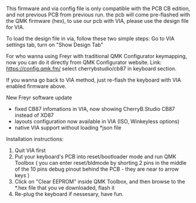 This firmware and via config file is only compatible with the PCB CB edition, and not previous PCB from previous run.
the pcb will come pre-flashed with the QMK firmware (hex), to use our pcb with VIA, please use the design file for VIA.
  
To load the design file in via, follow these two simple steps:
Go to VIA settings tab, turn on "Show Design Tab"
  
For who wanna using Freyr with traditional QMK Configurator keymapping, now you can do it directly from QMK Configurator website. 
Link: https://config.qmk.fm/ 
select cherrybstudio/cb87 in keyboard section.
  
If you wanna go back to VIA method, just re-flash the keyboard with VIA enabled firmware above.
  
New Freyr software update
 - fixed CB87 infomations in VIA, now showing CherryB.Studio CB87 instead of XD87
 - layouts configuration now available in VIA (ISO, Winkeyless options)
 - native VIA support without loading *json file 
  
Installation instructions: 
  
1. Quit VIA first
2. Put your keyboard's PCB into reset/bootloader mode and run QMK Toolbox ( you can enter reset/bldmode by shorting 2 pins in the middle of the 10 pins debug pinout behind the PCB - they are near to arrow keys )
3. Click on "Clear EEPROM" inside QMK Toolbox, and then browse to the *.hex file that you ve downloaded, flash it
4. Re-plug the keyboard if nessesary, have fun.
